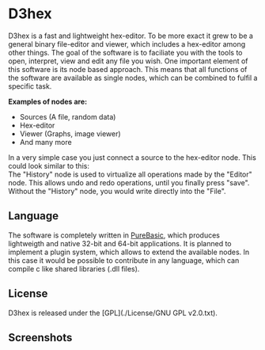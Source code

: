 D3hex
=====

D3hex is a fast and lightweight hex-editor.
To be more exact it grew to be a general binary file-editor and viewer, which includes a hex-editor among other things.
The goal of the software is to faciliate you with the tools to open, interpret, view and edit any file you wish.
One important element of this software is its node based approach.
This means that all functions of the software are available as single nodes, which can be combined to fulfil a specific task.

**Examples of nodes are:**
- Sources (A file, random data)
- Hex-editor
- Viewer (Graphs, image viewer)
- And many more

In a very simple case you just connect a source to the hex-editor node. This could look similar to this:
![<Image missing>](https://raw.githubusercontent.com/Dadido3/D3hex/master/Screenshots/Nodes_Simple.png)  
The "History" node is used to virtualize all operations made by the "Editor" node.
This allows undo and redo operations, until you finally press "save".
Without the "History" node, you would write directly into the "File".

## Language
The software is completely written in [PureBasic](http://www.purebasic.com), which produces lightweigth and native 32-bit and 64-bit applications.
It is planned to implement a plugin system, which allows to extend the available nodes.
In this case it would be possible to contribute in any language, which can compile c like shared libraries (.dll files).

## License
D3hex is released under the [GPL](./License/GNU GPL v2.0.txt).

## Screenshots
![<Image missing>](https://raw.githubusercontent.com/Dadido3/D3hex/master/Screenshots/4.png)
![<Image missing>](https://raw.githubusercontent.com/Dadido3/D3hex/master/Screenshots/1.png)
![<Image missing>](https://raw.githubusercontent.com/Dadido3/D3hex/master/Screenshots/3.png)

